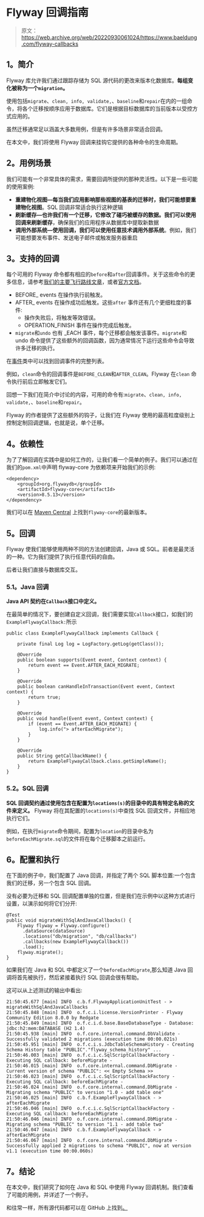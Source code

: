 # Flyway 回调指南

> 原文：<https://web.archive.org/web/20220930061024/https://www.baeldung.com/flyway-callbacks>

## 1。简介

Flyway 库允许我们通过跟踪存储为 SQL 源代码的更改来版本化数据库。**每组变化被称为一个`migration`。**

使用包括`migrate`、`clean, info, validate,`、`baseline`和`repair`在内的一组命令，将各个迁移按顺序应用于数据库。它们是根据目标数据库的当前版本以受控方式应用的。

虽然迁移通常足以涵盖大多数用例，但是有许多场景非常适合回调。

在本文中，我们将使用 Flyway 回调来挂钩它提供的各种命令的生命周期。

## 2。用例场景

我们可能有一个非常具体的需求，需要回调所提供的那种灵活性。以下是一些可能的使用案例:

*   **重建物化视图—**每当我们应用影响那些视图的基表的迁移时，我们可能想要**重建物化视图**。SQL 回调非常适合执行这种逻辑
*   **刷新缓存—**也许我们有一个迁移，它修改了碰巧被缓存的数据。我们可以使用回调来**刷新缓存**，确保我们的应用程序从数据库中提取新数据
*   **调用外部系统—**使用回调，我们可以**使用任意技术调用外部系统**。例如，我们可能想要发布事件、发送电子邮件或触发服务器重启

## 3。支持的回调

每个可用的 Flyway 命令都有相应的`before`和`after`回调事件。关于这些命令的更多信息，请参考[我们的主要飞行路线文章](/web/20221128042254/https://www.baeldung.com/database-migrations-with-flyway)，或者[官方文档](https://web.archive.org/web/20221128042254/https://flywaydb.org/documentation/)。

*   BEFORE_ events 在操作执行前触发。
*   AFTER_ events 在操作成功后触发。这些`after` 事件还有几个更细粒度的事件:
    *   操作失败后，将触发等效错误。
    *   OPERATION_FINISH 事件在操作完成后触发。
*   `migrate`和`undo` 也有 _EACH 事件，每个迁移都会触发该事件。`migrate`和 undo 命令提供了这些额外的回调函数，因为通常情况下运行这些命令会导致许多迁移的执行。

在[事件](https://web.archive.org/web/20221128042254/https://flywaydb.org/documentation/usage/api/javadoc/org/flywaydb/core/api/callback/Event.html)类中可以找到回调事件的完整列表。

例如，`clean`命令的回调事件是`BEFORE_CLEAN`和`AFTER_CLEAN`。Flyway 在`clean` 命令执行前后立即触发它们。

回想一下我们在简介中讨论的内容，可用的命令有:`migrate`、`clean, info, validate,`、`baseline`和`repair`。

Flyway 的作者提供了这些额外的钩子，让我们在 Flyway 使用的最高粒度级别上控制定制回调逻辑，也就是说，单个迁移。

## 4。依赖性

为了了解回调在实践中是如何工作的，让我们看一个简单的例子。我们可以通过在我们的`pom.xml`中声明 flyway-core 为依赖项来开始我们的示例:

```
<dependency>
    <groupId>org.flywaydb</groupId>
    <artifactId>flyway-core</artifactId>
    <version>8.5.13</version>
</dependency>
```

我们可以在 [Maven Central](https://web.archive.org/web/20221128042254/https://search.maven.org/classic/#search%7Cga%7C1%7Cg%3A%22org.flywaydb%22%20AND%20a%3A%22flyway-core%22) 上找到`flyway-core`的最新版本。

## 5。回调

Flyway 使我们能够使用两种不同的方法创建回调，Java 或 SQL。前者是最灵活的一种。它为我们提供了执行任意代码的自由。

后者让我们直接与数据库交互。

### 5.1。Java 回调

**Java API 契约在`Callback`接口中定义。**

在最简单的情况下，要创建自定义回调，我们需要实现`Callback`接口，如我们的`ExampleFlywayCallback:`所示

```
public class ExampleFlywayCallback implements Callback {

    private final Log log = LogFactory.getLog(getClass());

    @Override
    public boolean supports(Event event, Context context) {
        return event == Event.AFTER_EACH_MIGRATE;
    }

    @Override
    public boolean canHandleInTransaction(Event event, Context context) {
        return true;
    }

    @Override
    public void handle(Event event, Context context) {
        if (event == Event.AFTER_EACH_MIGRATE) {
            log.info("> afterEachMigrate");
        }
    }

    @Override
    public String getCallbackName() {
        return ExampleFlywayCallback.class.getSimpleName();
    }
}
```

### 5.2。SQL 回调

**SQL 回调契约通过使用包含在配置为`locations(s)`的目录中的具有特定名称的文件来定义。** Flyway 将在其配置的`locations(s)`中查找 SQL 回调文件，并相应地执行它们。

例如，在执行`migrate`命令期间，配置为`location`的目录中名为`beforeEachMigrate.sql`的文件将在每个迁移脚本之前运行。

## 6。配置和执行

在下面的例子中，我们配置了 Java 回调，并指定了两个 SQL 脚本位置:一个包含我们的迁移，另一个包含 SQL 回调。

没有必要为迁移和 SQL 回调配置单独的位置，但是我们在示例中以这种方式进行设置，以演示如何将它们分开:

```
@Test
public void migrateWithSqlAndJavaCallbacks() {
    Flyway flyway = Flyway.configure()
      .dataSource(dataSource)
      .locations("db/migration", "db/callbacks")
      .callbacks(new ExampleFlywayCallback())
      .load();
    flyway.migrate();
}
```

如果我们在 Java 和 SQL 中都定义了一个`beforeEachMigrate`,那么知道 Java 回调将首先被执行，然后紧接着执行 SQL 回调会很有帮助。

这可以从上述测试的输出中看出:

```
21:50:45.677 [main] INFO  c.b.f.FlywayApplicationUnitTest - > migrateWithSqlAndJavaCallbacks
21:50:45.848 [main] INFO  o.f.c.i.license.VersionPrinter - Flyway Community Edition 8.0.0 by Redgate
21:50:45.849 [main] INFO  o.f.c.i.d.base.BaseDatabaseType - Database: jdbc:h2:mem:DATABASE (H2 1.4)
21:50:45.938 [main] INFO  o.f.core.internal.command.DbValidate - Successfully validated 2 migrations (execution time 00:00.021s)
21:50:45.951 [main] INFO  o.f.c.i.s.JdbcTableSchemaHistory - Creating Schema History table "PUBLIC"."flyway_schema_history" ...
21:50:46.003 [main] INFO  o.f.c.i.c.SqlScriptCallbackFactory - Executing SQL callback: beforeMigrate - 
21:50:46.015 [main] INFO  o.f.core.internal.command.DbMigrate - Current version of schema "PUBLIC": << Empty Schema >>
21:50:46.023 [main] INFO  o.f.c.i.c.SqlScriptCallbackFactory - Executing SQL callback: beforeEachMigrate - 
21:50:46.024 [main] INFO  o.f.core.internal.command.DbMigrate - Migrating schema "PUBLIC" to version "1.0 - add table one"
21:50:46.025 [main] INFO  c.b.f.ExampleFlywayCallback - > afterEachMigrate
21:50:46.046 [main] INFO  o.f.c.i.c.SqlScriptCallbackFactory - Executing SQL callback: beforeEachMigrate - 
21:50:46.046 [main] INFO  o.f.core.internal.command.DbMigrate - Migrating schema "PUBLIC" to version "1.1 - add table two"
21:50:46.047 [main] INFO  c.b.f.ExampleFlywayCallback - > afterEachMigrate
21:50:46.067 [main] INFO  o.f.core.internal.command.DbMigrate - Successfully applied 2 migrations to schema "PUBLIC", now at version v1.1 (execution time 00:00.060s)
```

## 7。结论

在本文中，我们研究了如何在 Java 和 SQL 中使用 Flyway 回调机制。我们查看了可能的用例，并详述了一个例子。

和往常一样，所有源代码都可以在 GitHub 上找到[。](https://web.archive.org/web/20221128042254/https://github.com/eugenp/tutorials/tree/master/persistence-modules/flyway)